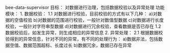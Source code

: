 bee-data-supervisor
	目标：
		对数据进行治理，包括数据校验以及异常处理
	功能模块：
		1. 数据校验：
			1.1 对数据进行校验，目前校验的方式有以下几种：
				a)对数据的空值校验
				b)对数据的范围进行校验，一般针对数值型数据
				c)对数据进行长度校验，一般针对字符串型数据
				d)对数据进行冗余校验，查看数据是否已存在
			1.2 数据校验后，如发生异常，则生成相应的异常信息
		2. 异常处理：
			2.1 根据数据校验得到的异常信息，针对不同的异常，有不同的处理行为：
				a)数据非法，包括数据空值、数据范围超标、长度过长
				b)数据冗余，数据已存在异常